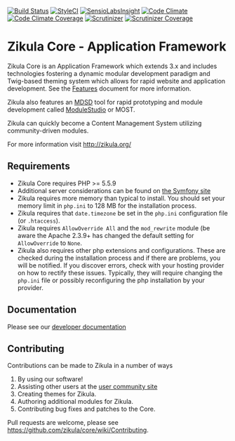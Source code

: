[![Build Status](https://travis-ci.org/zikula/core.svg?branch=master)](https://travis-ci.org/zikula/core)
[![StyleCI](https://styleci.io/repos/781544/shield?branch=master)](https://styleci.io/repos/781544)
[![SensioLabsInsight](https://insight.sensiolabs.com/projects/cc7028a5-80d5-4835-a4a4-0a179a690487/mini.png)](https://insight.sensiolabs.com/projects/cc7028a5-80d5-4835-a4a4-0a179a690487)
[![Code Climate](https://codeclimate.com/github/zikula/core/badges/gpa.svg)](https://codeclimate.com/github/zikula/core)
[![Code Climate Coverage](https://codeclimate.com/github/zikula/core/badges/coverage.svg)](https://codeclimate.com/github/zikula/core)
[![Scrutinizer](https://scrutinizer-ci.com/g/zikula/core/badges/quality-score.png?b=master)](https://scrutinizer-ci.com/g/zikula/core/)
[![Scrutinizer Coverage](https://scrutinizer-ci.com/g/zikula/core/badges/coverage.png?b=master)](https://scrutinizer-ci.com/g/zikula/core/)

Zikula Core - Application Framework
===================================

Zikula Core is an Application Framework which extends 3.x and includes technologies
fostering a dynamic modular development paradigm and Twig-based theming system which allows for rapid
website and application development. See the [Features](https://github.com/zikula/core/blob/master/src/docs/FEATURES.md)
document for more information.

Zikula also features an [MDSD](https://en.wikipedia.org/wiki/Model-driven_engineering) tool for rapid prototyping
and module development called [ModuleStudio](http://modulestudio.de/en/) or MOST.

Zikula can quickly become a Content Management System utilizing community-driven modules.

For more information visit http://zikula.org/

Requirements
------------

 - Zikula Core requires PHP >= 5.5.9
 - Additional server considerations can be found on
   [the Symfony site](http://symfony.com/doc/current/reference/requirements.html)
 - Zikula requires more memory than typical to install. You should set your memory limit in `php.ini`
   to 128 MB for the installation process.
 - Zikula requires that `date.timezone` be set in the `php.ini` configuration file (or `.htaccess`).
 - Zikula requires `AllowOverride All` and the `mod_rewrite` module (be aware the Apache 2.3.9+ has changed
   the default setting for `AllowOverride` to `None`.
 - Zikula also requires other php extensions and configurations. These are checked during the installation
   process and if there are problems, you will be notified. If you discover errors, check with your hosting
   provider on how to rectify these issues. Typically, they will require changing the `php.ini` file or
   possibly reconfiguring the php installation by your provider.


Documentation
-------------

Please see our [developer documentation](https://github.com/zikula/core/tree/master/src/docs/Core-2.0)


Contributing
------------

Contributions can be made to Zikula in a number of ways

  1. By using our software!
  2. Assisting other users at the [user community site](http://zikula.org/forum/)
  3. Creating themes for Zikula.
  4. Authoring additional modules for Zikula.
  5. Contributing bug fixes and patches to the Core.

Pull requests are welcome, please see https://github.com/zikula/core/wiki/Contributing.
